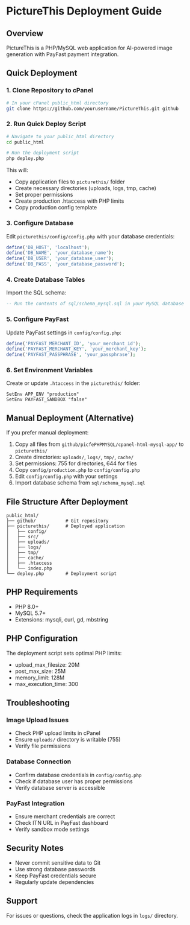 # PictureThis Deployment Guide

## Overview
PictureThis is a PHP/MySQL web application for AI-powered image generation with PayFast payment integration.

## Quick Deployment

### 1. Clone Repository to cPanel
```bash
# In your cPanel public_html directory
git clone https://github.com/yourusername/PictureThis.git github
```

### 2. Run Quick Deploy Script
```bash
# Navigate to your public_html directory
cd public_html

# Run the deployment script
php deploy.php
```

This will:
- Copy application files to `picturethis/` folder
- Create necessary directories (uploads, logs, tmp, cache)
- Set proper permissions
- Create production .htaccess with PHP limits
- Copy production config template

### 3. Configure Database
Edit `picturethis/config/config.php` with your database credentials:
```php
define('DB_HOST', 'localhost');
define('DB_NAME', 'your_database_name');
define('DB_USER', 'your_database_user');
define('DB_PASS', 'your_database_password');
```

### 4. Create Database Tables
Import the SQL schema:
```sql
-- Run the contents of sql/schema_mysql.sql in your MySQL database
```

### 5. Configure PayFast
Update PayFast settings in `config/config.php`:
```php
define('PAYFAST_MERCHANT_ID', 'your_merchant_id');
define('PAYFAST_MERCHANT_KEY', 'your_merchant_key');
define('PAYFAST_PASSPHRASE', 'your_passphrase');
```

### 6. Set Environment Variables
Create or update `.htaccess` in the `picturethis/` folder:
```
SetEnv APP_ENV "production"
SetEnv PAYFAST_SANDBOX "false"
```

## Manual Deployment (Alternative)

If you prefer manual deployment:

1. Copy all files from `github/picfePHPMYSQL/cpanel-html-mysql-app/` to `picturethis/`
2. Create directories: `uploads/`, `logs/`, `tmp/`, `cache/`
3. Set permissions: 755 for directories, 644 for files
4. Copy `config/production.php` to `config/config.php`
5. Edit `config/config.php` with your settings
6. Import database schema from `sql/schema_mysql.sql`

## File Structure After Deployment
```
public_html/
├── github/           # Git repository
├── picturethis/      # Deployed application
│   ├── config/
│   ├── src/
│   ├── uploads/
│   ├── logs/
│   ├── tmp/
│   ├── cache/
│   ├── .htaccess
│   └── index.php
└── deploy.php        # Deployment script
```

## PHP Requirements
- PHP 8.0+
- MySQL 5.7+
- Extensions: mysqli, curl, gd, mbstring

## PHP Configuration
The deployment script sets optimal PHP limits:
- upload_max_filesize: 20M
- post_max_size: 25M
- memory_limit: 128M
- max_execution_time: 300

## Troubleshooting

### Image Upload Issues
- Check PHP upload limits in cPanel
- Ensure `uploads/` directory is writable (755)
- Verify file permissions

### Database Connection
- Confirm database credentials in `config/config.php`
- Check if database user has proper permissions
- Verify database server is accessible

### PayFast Integration
- Ensure merchant credentials are correct
- Check ITN URL in PayFast dashboard
- Verify sandbox mode settings

## Security Notes
- Never commit sensitive data to Git
- Use strong database passwords
- Keep PayFast credentials secure
- Regularly update dependencies

## Support
For issues or questions, check the application logs in `logs/` directory.